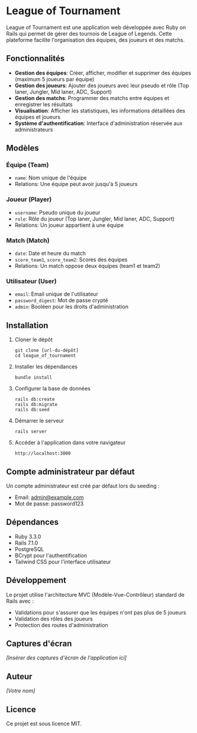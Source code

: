 # League of Tournament

League of Tournament est une application web développée avec Ruby on Rails qui permet de gérer des tournois de League of Legends. Cette plateforme facilite l'organisation des équipes, des joueurs et des matchs.

## Fonctionnalités

- **Gestion des équipes**: Créer, afficher, modifier et supprimer des équipes (maximum 5 joueurs par équipe)
- **Gestion des joueurs**: Ajouter des joueurs avec leur pseudo et rôle (Top laner, Jungler, Mid laner, ADC, Support)
- **Gestion des matchs**: Programmer des matchs entre équipes et enregistrer les résultats
- **Visualisation**: Afficher les statistiques, les informations détaillées des équipes et joueurs
- **Système d'authentification**: Interface d'administration réservée aux administrateurs

## Modèles

### Équipe (Team)
- `name`: Nom unique de l'équipe
- Relations: Une équipe peut avoir jusqu'à 5 joueurs

### Joueur (Player)
- `username`: Pseudo unique du joueur
- `role`: Rôle du joueur (Top laner, Jungler, Mid laner, ADC, Support)
- Relations: Un joueur appartient à une équipe

### Match (Match)
- `date`: Date et heure du match
- `score_team1`, `score_team2`: Scores des équipes
- Relations: Un match oppose deux équipes (team1 et team2)

### Utilisateur (User)
- `email`: Email unique de l'utilisateur
- `password_digest`: Mot de passe crypté
- `admin`: Booléen pour les droits d'administration

## Installation

1. Cloner le dépôt
   ```
   git clone [url-du-dépôt]
   cd league_of_tournament
   ```

2. Installer les dépendances
   ```
   bundle install
   ```

3. Configurer la base de données
   ```
   rails db:create
   rails db:migrate
   rails db:seed
   ```

4. Démarrer le serveur
   ```
   rails server
   ```

5. Accéder à l'application dans votre navigateur
   ```
   http://localhost:3000
   ```

## Compte administrateur par défaut

Un compte administrateur est créé par défaut lors du seeding :
- Email: admin@example.com
- Mot de passe: password123

## Dépendances

- Ruby 3.3.0
- Rails 7.1.0
- PostgreSQL
- BCrypt pour l'authentification
- Tailwind CSS pour l'interface utilisateur

## Développement

Le projet utilise l'architecture MVC (Modèle-Vue-Contrôleur) standard de Rails avec :
- Validations pour s'assurer que les équipes n'ont pas plus de 5 joueurs
- Validation des rôles des joueurs
- Protection des routes d'administration

## Captures d'écran

_[Insérer des captures d'écran de l'application ici]_

## Auteur

_[Votre nom]_

## Licence

Ce projet est sous licence MIT.